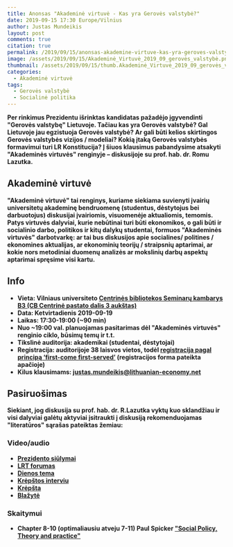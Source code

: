 ```yaml
---
title: Anonsas "Akademinė virtuvė - Kas yra Gerovės valstybė?"
date: 2019-09-15 17:30 Europe/Vilnius
author: Justas Mundeikis
layout: post
comments: true
citation: true
permalink: /2019/09/15/anonsas-akademine-virtuve-kas-yra-geroves-valstybe
image: /assets/2019/09/15/Akademinė_Virtuvė_2019_09_gerovės_valstybė.png
thumbnail: /assets/2019/09/15/thumb.Akademinė_Virtuvė_2019_09_gerovės_valstybė.png
categories:
  - Akademinė virtuvė
tags:
  - Gerovės valstybė
  - Socialinė politika
---
```


<strong>
Per rinkimus Prezidentu išrinktas kandidatas pažadėjo įgyvendinti "Gerovės valstybę" Lietuvoje. Tačiau kas yra Gerovės valstybė? Gal Lietuvoje jau egzistuoja Gerovės valstybė? Ar gali būti kelios skirtingos Gerovės valstybės vizijos / modeliai? Kokią įtaką Gerovės valstybės formavimui turi LR Konstitucija? Į šiuos klausimus pabandysime atsakyti "Akademinės virtuvės" renginyje – diskusijoje su prof. hab. dr. Romu Lazutka.
<strong>
<!--more-->

## Akademinė virtuvė
"Akademinė virtuvė" tai renginys, kuriame siekiama suvienyti įvairių universitetų akademinę bendruomenę (studentus, dėstytojus bei darbuotojus) diskusijai įvairiomis, visuomenėje aktualiomis, temomis.  Patys virtuvės dalyviai, kurie nebūtinai turi būti ekonomikos, o gali būti ir socialinio darbo, politikos ir kitų dalykų studentai, formuos "Akademinės virtuvės" darbotvarkę: ar tai bus diskusijos apie socialines/ politines / ekonomines aktualijas, ar ekonominių teorijų / straipsnių aptarimai, ar kokie nors metodiniai duomenų analizės ar mokslinių darbų aspektų aptarimai spręsime visi kartu.

## Info
* Vieta: Vilniaus universiteto [Centrinės bibliotekos Seminarų kambarys B3 (CB Centrinė pastato dalis 3 aukštas)](https://www.infogidas.mb.vu.lt/maps/cb/central/floor/c3a)
* Data: Ketvirtadienis 2019-09-19
* Laikas: 17:30-19:00 (~90 min)
* Nuo ~19:00 val. planuojamas pasitarimas dėl "Akademinės virtuvės" renginio ciklo, būsimų temų ir t.t.
* Tikslinė auditorija: akademikai (studentai, dėstytojai)
* Registracija: auditorijoje 38 laisvos vietos, todėl [registracija pagal principą ‘first-come first-served’](https://docs.google.com/forms/d/e/1FAIpQLSeYt9MqCuAUlCt8QtIIla6EiIWJbsi27j634YhUWJWK7f3isg/viewform?usp=sf_link) (registracijos forma pateikta apačioje)
* Kilus klausimams: <a href="mailto:justas.mundeikis@lithuanian-economy.net?subject=Akademinė virtuvė">justas.mundeikis@lithuanian-economy.net</a>


## Pasiruošimas
Siekiant, jog diskusija su prof. hab. dr. R.Lazutka vyktų kuo sklandžiau ir visi dalyviai galėtų aktyviai įsitraukti į diskusiją rekomenduojamas "literatūros" sąrašas pateiktas žemiau:

### Video/audio
* [Prezidento siūlymai](https://www.lrp.lt/lt/prezidento-siulymuose-seimo-rudens-sesijai-zingsniai-geroves-valstybes-link/33030)
* [LRT forumas](https://www.lrt.lt/mediateka/irasas/2000078361/lrt-forumas-finansu-ministras-vilius-sapoka-geroves-valstybe-tai-grazi-vizija)
* [Dienos tema](https://www.lrt.lt/mediateka/irasas/2000078166/dienos-tema-viktorija-cmilyte-nielsen-geroves-valstybes-tikslas-vienija-visas-partijas-bet-pati-savoka-suvokiama-skirtingai)
* [Krėpštos interviu](https://www.delfi.lt/verslas/verslas/prezidento-ekonomikos-patarejas-nesazininga-kad-turtingieji-moka-mazesnius-mokescius-nei-dirbantys-tu-turtinguju-imonese.d?id=82190119)
* [Krėpšta](https://www.15min.lt/verslas/naujiena/finansai/15min-studijoje-prezidento-patarejas-s-krepsta-ar-zingsniuojant-i-geroves-valstybe-nesuklupsime-662-1200562)
* [Blažytė](https://www.delfi.lt/verslas/nuomones/jolanta-blazyte-kiek-kainuoja-geroves-valstybe.d?id=82260245)
### Skaitymui
* Chapter 8-10 (optimaliausiu atveju 7-11) Paul Spicker ["Social Policy,
Theory and practice"](http://93.174.95.29/_ads/5EF2B664BC619F37DC0793DD9E31A284)

